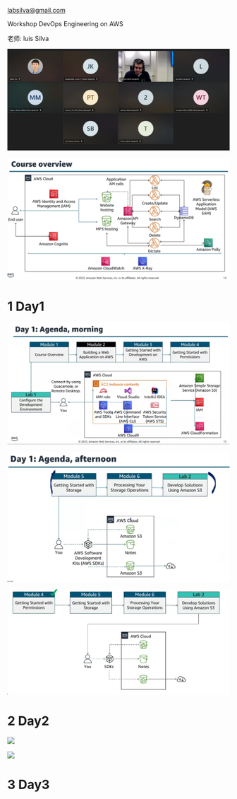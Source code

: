 
[labsilva@gmail.com](mailto:labsilva@gmail.com "mailto:labsilva@gmail.com")

Workshop 
DevOps Engineering on AWS


老师: luis Silva 

![](image/Pasted%20image%2020241002151309.png)



![](image/Pasted%20image%2020241002102636.png)


# 1 Day1


![](image/Pasted%20image%2020241002103825.png)


![](image/Pasted%20image%2020241002104217.png)

![](image/Pasted%20image%2020241002151731.png)

# 2 Day2



![](image/Pasted%20image%2020241003094411.png)



![](image/Pasted%20image%2020241003094447.png)



# 3 Day3 




